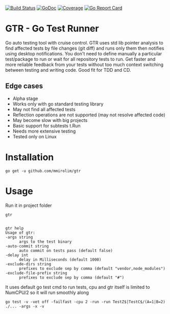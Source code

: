 [![Build Status](https://travis-ci.org/mmirolim/gtr.svg)](https://travis-ci.org/mmirolim/gtr)
[![GoDoc](https://godoc.org/github.com/mmirolim/gtr?status.svg)](http://godoc.org/github.com/mmirolim/gtr)
[![Coverage](https://gocover.io/_badge/github.com/mmirolim/gtr)](https://gocover.io/github.com/mmirolim/gtr)
[![Go Report Card](https://goreportcard.com/badge/github.com/mmirolim/gtr)](https://goreportcard.com/badge/github.com/mmirolim/gtr)

# GTR - Go Test Runner

Go auto testing tool with cruise control. GTR uses std lib pointer analysis to find affected tests by file changes (git diff) and runs only them then notifies using desktop notifications. You don't need to define manually a particular test/package to run or wait for all repository tests to run. Get faster and more reliable feedback from your tests without too much context switching between testing and writing code. Good fit for TDD and CD.

## Edge cases

- Alpha stage
- Works only with go standard testing library
- May not find all affected tests
- Reflection operations are not supported (may not resolve affected code)
- May become slow with big projects
- Basic support for subtests t.Run
- Needs more extensive testing
- Tested only on Linux

# Installation
	
	go get -u github.com/mmirolim/gtr

	
# Usage
	
 Run it in project folder
 
	gtr
	
 
	gtr help
	Usage of gtr:
	-args string
		  args to the test binary
	-auto-commit string
		  auto commit on tests pass (default false)
	-delay int
		  delay in Milliseconds (default 1000)
	-exclude-dirs string
		  prefixes to exclude sep by comma (default "vendor,node_modules")
	-exclude-file-prefix string
		  prefixes to exclude sep by comma (default "#")
		
 It uses default go test cmd to run tests, cpu and gtr itself is limited to NumCPU/2 so it will run smoothly along

	go test -v -vet off -failfast -cpu 2 -run -run TestZ$|TestC$/(A=1|B=2) ./... -args -x -v


 
